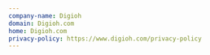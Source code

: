```yaml
---
company-name: Digioh
domain: Digioh.com
home: Digioh.com
privacy-policy: https://www.digioh.com/privacy-policy
---
```





